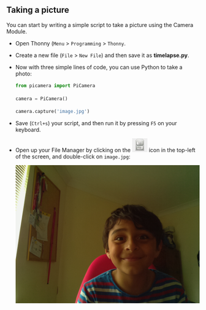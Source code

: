## Taking a picture

You can start by writing a simple script to take a picture using the Camera Module.

- Open Thonny (`Menu` > `Programming` > `Thonny`.

- Create a new file (`File` > `New File`) and then save it as **timelapse.py**.

- Now with three simple lines of code, you can use Python to take a photo:

	``` python
	from picamera import PiCamera

	camera = PiCamera()

	camera.capture('image.jpg')
	```

- Save (`Ctrl+s`) your script, and then run it by pressing `F5` on your keyboard.

- Open up your File Manager by clicking on the ![File Manager](images/file_icon.png) icon in the top-left of the screen, and double-click on `image.jpg`:

  ![selfie](images/selfie.jpg)
  
